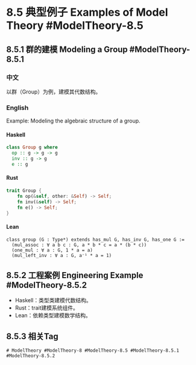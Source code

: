 # 8.5 典型例子 Examples of Model Theory #ModelTheory-8.5

## 8.5.1 群的建模 Modeling a Group #ModelTheory-8.5.1

### 中文

以群（Group）为例，建模其代数结构。

### English

Example: Modeling the algebraic structure of a group.

#### Haskell

```haskell
class Group g where
  op :: g -> g -> g
  inv :: g -> g
  e :: g
```

#### Rust

```rust
trait Group {
    fn op(&self, other: &Self) -> Self;
    fn inv(&self) -> Self;
    fn e() -> Self;
}
```

#### Lean

```lean
class group (G : Type*) extends has_mul G, has_inv G, has_one G :=
  (mul_assoc : ∀ a b c : G, a * b * c = a * (b * c))
  (one_mul : ∀ a : G, 1 * a = a)
  (mul_left_inv : ∀ a : G, a⁻¹ * a = 1)
```

## 8.5.2 工程案例 Engineering Example #ModelTheory-8.5.2

- Haskell：类型类建模代数结构。
- Rust：trait建模系统组件。
- Lean：依赖类型建模数学结构。

## 8.5.3 相关Tag

`# ModelTheory #ModelTheory-8 #ModelTheory-8.5 #ModelTheory-8.5.1 #ModelTheory-8.5.2`
